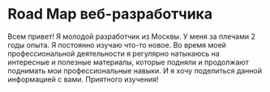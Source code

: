 # Road Map веб-разработчика
Всем привет! Я молодой разработчик из Москвы. У меня за плечами 2 годы опыта. Я постоянно изучаю что-то новое. 
Во время моей профессиональной деятельности я регулярно натыкаюсь на интересные и полезные материалы, которые подняли и продолжают поднимать
мои профессиональные навыки. И я хочу поделиться данной информацией с вами. Приятного изучения!